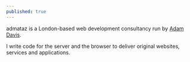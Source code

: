 ```yaml
---
published: true
---
```


admataz is a London-based web development consultancy run by [Adam Davis](/adam-davis). 

I write code for the server and the browser to deliver original websites, services and applications.
